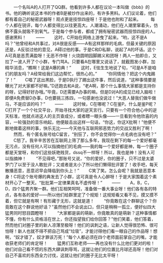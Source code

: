 　　一个名叫A的人打开了QQ群。他看到许多人都在议论一本叫做《bbb》的书。他的确听说这本书的作者B是被炒作出来的，有许多黑料。人们议论着，他们都有着自己的秘密武器呀！观点更是技惊四座呀！于是他也附和了起来。
　　每个人都在锐评，每个人都变得比以往更高大。人潮涌动，他们在人潮里窜着头，仿佛不露头就吸不到氧气。于是每个参与者，都成了拥有秘密武器而技惊四座的人。感谢黑料！
　　——
　　这时，C开始在网络上游曳了起来。“哟，这不是A吗？”他曾经和A共事过，对A很是反感——A有这样那样的毛病，但最关键的原因还是，A反驳过他的意见，A碍过他的事。于是C和D私聊，说起了A的坏话。这个A可真是恶贯满盈呀！无恶不作呀！火烧圆明园脚踢义和团呀！两人一拍即合，又拉了一波人开了个小群，专门骂A。只要看A在哪里又说话了，就截图发小群，加精华消息，“瞧啊！这是A爆的典！”
　　这时，E怯生生地说了句，“可是A不是咱们的朋友吗？A经常给我们这边帮忙，很热心的。”
　　“你同情他？把这个内鬼踢了！”
　　C唱了这出黑脸，于是D执行了踢出这件事，然后说道，“这种事情要是曝光了对大家都不好嘛。”D还跑去和A说，“老A啊，那个什么事情大家都是支持你的呀，记得好好办哦。”毕竟，D还需要A办事的嘛。但是D对A的成见已经入脑啦！即便A免费替D办事，D也要挑三拣四，一句感谢也没说过！“大恶人替我们做牛做马，不是应该的吗？”
　　——
　　这时候，C在哪呢？C在鉴P。什么是鉴P呢？C打开了一个个社交平台，开始寻找大家的逆天言行。只要有一个符合他心中的逆天标准，他就点进这人的主页查成分，或者瞟一眼头像——一旦看到令他欣喜的内容，一轮强劲的音乐响起，他便敲击出这样一句话，“你这，你这X批啊！”他便不断地做着这样的事，快乐无比——今天他与互联网邪恶势力的交战又胜利了啊！
　　然而，有个匿名账号给C留言，“别狂了，你不会觉得你一点毛病也没有吧？”
　　C怒了。我辛辛苦苦在互联网上筛了那么多年，我现在剩下的每一个爱好都毫无污点，没有任何人可以指摘他们的毛病——我的每一个爱好都是神，每一个圈子都是天堂呀，和你们这些妖艳贱货，dssq不一样呀！所以，我也是神！没有人可以指摘神！
　　“不见得吧，”那账号又说，“你的爱好，你的圈子，只不过是太婆罗门了以至于没人敢批评；又或者是太小了所以他们懒得批评罢了！收手吧，每天散播恶意，恶意迟早会降临到你头上！”
　　C笑了笑。怎么会呢？我就是恶意本身！C将这个账号爆的典发去了小群，这可真是令人心醉呀！于是大家围着这个素材开心了一整天。“批批第一定律果真名不虚传呀！”
　　——
　　A，B，C，D，四个猛男齐聚一群。他们互相笑呵呵，准备做一番大事业呀！他们各有各的特点，各有各的爱好——所以他们给群里定了个规矩！这规矩看又看不见，摸又摸不着，但它就是有啊！有形藏于无形，这就是道！
　　“你竟敢在这个群聊这个？你竟敢在这个群说他好话？”虽然他们不会说出口，但只是稍稍一孤立，便好似四大猛男同时怒目圆瞪呀！
　　“大家都是装的萌新，你竟敢真的是萌新？这种事情都不懂，你有什么资格活在世上，你还指望我们给你回答？”他们笑着，他们答着，然而他们对圈子里的新人凉薄至极呀！他们的讽刺之语，让新人觉得很恐怖、很可怕呀！新人也就不得不把自己骂成“垃圾”，才能讨得他们看一眼自己的作品呀！想啊，“奴才错了，奴才罪该万死！”每个人都必须在四个老师面前掌自己的嘴，才能收获老师们的肯定呀！
　　猛男们互称老师——再也没有什么比他们更对的啦！他们对自己看不惯的东西大肆讽刺辱骂，这就让他们的位置比月球还高呀！他们对自己不喜欢的东西全力讨伐，这就让他们的圈子无比太平呀！
<!-- ##{"timestamp":1690545454}## -->